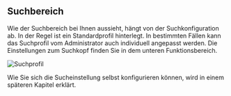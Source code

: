 ## Suchbereich

Wie der Suchbereich bei Ihnen aussieht, hängt von der Suchkonfiguration ab. In der Regel ist ein Standardprofil hinterlegt. In bestimmten Fällen kann das Suchprofil vom Administrator auch individuell angepasst werden.
Die Einstellungen zum Suchkopf finden Sie in dem unteren Funktionsbereich.

![Suchprofil](~/images/Suchprofil.png)

Wie Sie sich die Sucheinstellung selbst konfigurieren können, wird in einem späteren Kapitel erklärt.